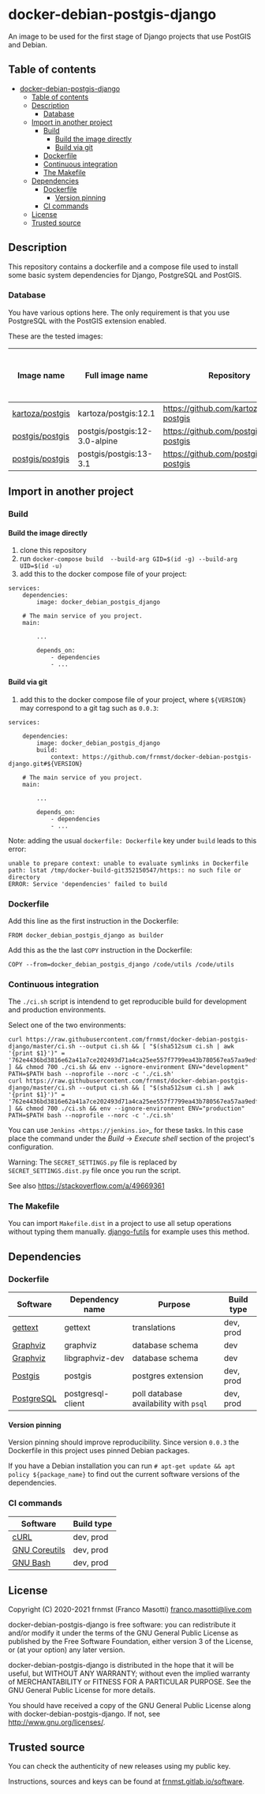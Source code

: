 # docker-debian-postgis-django

An image to be used for the first stage of Django projects that use PostGIS and Debian.

## Table of contents

<!--TOC-->

- [docker-debian-postgis-django](#docker-debian-postgis-django)
  - [Table of contents](#table-of-contents)
  - [Description](#description)
    - [Database](#database)
  - [Import in another project](#import-in-another-project)
    - [Build](#build)
      - [Build the image directly](#build-the-image-directly)
      - [Build via git](#build-via-git)
    - [Dockerfile](#dockerfile)
    - [Continuous integration](#continuous-integration)
    - [The Makefile](#the-makefile)
  - [Dependencies](#dependencies)
    - [Dockerfile](#dockerfile-1)
      - [Version pinning](#version-pinning)
    - [CI commands](#ci-commands)
  - [License](#license)
  - [Trusted source](#trusted-source)

<!--TOC-->

## Description

This repository contains a dockerfile and a compose file used to install some basic
system dependencies for Django, PostgreSQL and PostGIS.

### Database

You have various options here. The only requirement is that you use PostgreSQL with
the PostGIS extension enabled.

These are the tested images:

| Image name | Full image name | Repository | docker-debian-postgis-django versions |
|------------|-----------------|------------|---------------------------------------|
| [kartoza/postgis](https://hub.docker.com/r/kartoza/postgis/) | kartoza/postgis:12.1 | https://github.com/kartoza/docker-postgis | `0.0.1`, `0.0.2` |
| [postgis/postgis](https://hub.docker.com/r/postgis/postgis/) | postgis/postgis:12-3.0-alpine | https://github.com/postgis/docker-postgis | `0.0.1`, `0.0.2` |
| [postgis/postgis](https://hub.docker.com/r/postgis/postgis/) | postgis/postgis:13-3.1 | https://github.com/postgis/docker-postgis | `0.0.4` `1.0.0` |

## Import in another project

### Build

#### Build the image directly

1. clone this repository
2. run `docker-compose build  --build-arg GID=$(id -g) --build-arg UID=$(id -u)`
3. add this to the docker compose file of your project:

```
services:
    dependencies:
        image: docker_debian_postgis_django

    # The main service of you project.
    main:

        ...

        depends_on:
            - dependencies
            - ...
```

#### Build via git

1. add this to the docker compose file of your project, where `${VERSION}` may correspond to
   a git tag such as `0.0.3`:

```
services:

    dependencies:
        image: docker_debian_postgis_django
        build:
            context: https://github.com/frnmst/docker-debian-postgis-django.git#${VERSION}

    # The main service of you project.
    main:

        ...

        depends_on:
            - dependencies
            - ...
```

Note: adding the usual `dockerfile: Dockerfile` key under `build` leads to this error:

    unable to prepare context: unable to evaluate symlinks in Dockerfile path: lstat /tmp/docker-build-git352150547/https:: no such file or directory
    ERROR: Service 'dependencies' failed to build

### Dockerfile

Add this line as the first instruction in the Dockerfile:

    FROM docker_debian_postgis_django as builder

Add this as the the last `COPY` instruction in the Dockerfile:

    COPY --from=docker_debian_postgis_django /code/utils /code/utils

### Continuous integration

The `./ci.sh` script is intendend to get reproducible build for development and production environments.

Select one of the two environments:

    curl https://raw.githubusercontent.com/frnmst/docker-debian-postgis-django/master/ci.sh --output ci.sh && [ "$(sha512sum ci.sh | awk '{print $1}')" = '762e4436bd3816e62a41a7ce202493d71a4ca25ee557f7799ea43b780567ea57aa9edfdbd13bacd09ba1e86cb1a81d235735481de0179c870994df08e686a771' ] && chmod 700 ./ci.sh && env --ignore-environment ENV="development" PATH=$PATH bash --noprofile --norc -c './ci.sh'
    curl https://raw.githubusercontent.com/frnmst/docker-debian-postgis-django/master/ci.sh --output ci.sh && [ "$(sha512sum ci.sh | awk '{print $1}')" = '762e4436bd3816e62a41a7ce202493d71a4ca25ee557f7799ea43b780567ea57aa9edfdbd13bacd09ba1e86cb1a81d235735481de0179c870994df08e686a771' ] && chmod 700 ./ci.sh && env --ignore-environment ENV="production" PATH=$PATH bash --noprofile --norc -c './ci.sh'

You can use `Jenkins <https://jenkins.io>`_ for these tasks.
In this case place the command under the *Build* -> *Execute shell* section of the project's configuration.

Warning: The `SECRET_SETTINGS.py` file is replaced by `SECRET_SETTINGS.dist.py` file once you run the script.

See also https://stackoverflow.com/a/49669361

### The Makefile

You can import `Makefile.dist` in a project to use all setup operations without typing them manually. [django-futils](https://github.com/frnmst/django-futils) for example uses this method.

## Dependencies

### Dockerfile

| Software                                         | Dependency name      | Purpose                                | Build type |
|--------------------------------------------------|----------------------|----------------------------------------|------------|
| [gettext](https://www.gnu.org/software/gettext/) | gettext              | translations                           | dev, prod  |
| [Graphviz](https://www.graphviz.org/)            | graphviz             | database schema                        | dev        |
| [Graphviz](https://www.graphviz.org/)            | libgraphviz-dev      | database schema                        | dev        |
| [Postgis](https://postgis.net/)                  | postgis              | postgres extension                     | dev, prod  |
| [PostgreSQL](https://www.postgresql.org/)        | postgresql-client    | poll database availability with `psql` | dev, prod  |

#### Version pinning

Version pinning should improve reproducibility. Since version `0.0.3` the Dockerfile in this project
uses pinned Debian packages.

If you have a Debian installation you can run `# apt-get update && apt policy ${package_name}` to find
out the current software versions of the dependencies.

### CI commands

| Software                                                 | Build type |
|----------------------------------------------------------|------------|
| [cURL](https://curl.se/)                                 | dev, prod  |
| [GNU Coreutils](https://www.gnu.org/software/coreutils/) | dev, prod  |
| [GNU Bash](https://www.gnu.org/software/bash/)           | dev, prod  |

## License

Copyright (C) 2020-2021 frnmst (Franco Masotti) <franco.masotti@live.com>

docker-debian-postgis-django is free software: you can redistribute it and/or modify
it under the terms of the GNU General Public License as published by
the Free Software Foundation, either version 3 of the License, or
(at your option) any later version.

docker-debian-postgis-django is distributed in the hope that it will be useful,
but WITHOUT ANY WARRANTY; without even the implied warranty of
MERCHANTABILITY or FITNESS FOR A PARTICULAR PURPOSE.  See the
GNU General Public License for more details.

You should have received a copy of the GNU General Public License
along with docker-debian-postgis-django.  If not, see <http://www.gnu.org/licenses/>.

## Trusted source

You can check the authenticity of new releases using my public key.

Instructions, sources and keys can be found at [frnmst.gitlab.io/software](https://frnmst.gitlab.io/software/).
